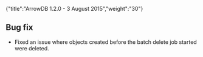 {"title":"ArrowDB 1.2.0 - 3 August 2015","weight":"30"}

## Bug fix

* Fixed an issue where objects created before the batch delete job started were deleted.
